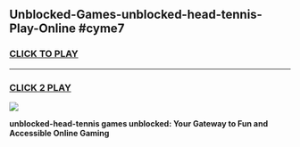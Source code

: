 
## Unblocked-Games-unblocked-head-tennis-Play-Online #cyme7
<h3>
<a href="https://news.freeplayer.one?title=unblocked-head-tennis&ref=3">CLICK TO PLAY</a></h3>
<hr>

<h3>
<a href="https://news.freeplayer.one?title=unblocked-head-tennis&ref=3">CLICK 2 PLAY</a>
  
</h3>

<a href="https://news.freeplayer.one?title=unblocked-head-tennis&ref=3"><img src="https://clearcache.store/games.png"></a>


**unblocked-head-tennis games unblocked: Your Gateway to Fun and Accessible Online Gaming**
